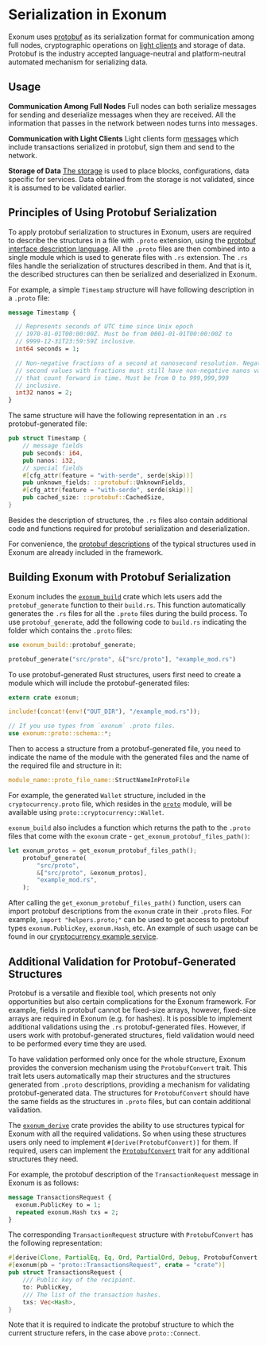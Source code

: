 # Serialization in Exonum

<!-- cspell:ignore cap'n -->

Exonum uses [protobuf][protobuf] as its serialization format for communication
among full nodes, cryptographic operations on
[light clients](../architecture/clients.md)
and storage of data. Protobuf is the industry accepted language-neutral and
platform-neutral automated mechanism for serializing data.

## Usage

**Communication Among Full Nodes** Full nodes can both
serialize messages for sending and
deserialize messages when they are received. All the information that passes in
the network between nodes turns into messages.

**Communication with Light Clients** Light clients form
[messages](transactions.md) which include
transactions serialized in protobuf, sign them and send to the network.

**Storage of Data** [The storage](../architecture/storage.md) is used to place
blocks, configurations, data specific for services. Data obtained from the
storage is not validated, since it is assumed to be validated earlier.

## Principles of Using Protobuf Serialization

To apply protobuf serialization to structures in Exonum, users are required to
describe the structures in a file with `.proto` extension, using the
[protobuf interface description language][language].  All the `.proto` files
are then combined into a single module which is used to generate files with
`.rs` extension. The `.rs` files handle the serialization of structures
described in them. And that is it, the described structures can then be
serialized and deserialized in Exonum.  

For example, a simple `Timestamp` structure will have following description
in a `.proto` file:

```protobuf
message Timestamp {

  // Represents seconds of UTC time since Unix epoch
  // 1970-01-01T00:00:00Z. Must be from 0001-01-01T00:00:00Z to
  // 9999-12-31T23:59:59Z inclusive.
  int64 seconds = 1;

  // Non-negative fractions of a second at nanosecond resolution. Negative
  // second values with fractions must still have non-negative nanos values
  // that count forward in time. Must be from 0 to 999,999,999
  // inclusive.
  int32 nanos = 2;
}
```

The same structure will have the following representation in an `.rs`
protobuf-generated file:

```rust
pub struct Timestamp {
    // message fields
    pub seconds: i64,
    pub nanos: i32,
    // special fields
    #[cfg_attr(feature = "with-serde", serde(skip))]
    pub unknown_fields: ::protobuf::UnknownFields,
    #[cfg_attr(feature = "with-serde", serde(skip))]
    pub cached_size: ::protobuf::CachedSize,
}
```

Besides the description of structures, the `.rs` files also contain additional
code and functions required for protobuf serialization and deserialization.

For convenience, the [protobuf descriptions][proto-files] of the typical
structures used in Exonum are already included in the framework.

## Building Exonum with Protobuf Serialization

Exonum includes the
[`exonum_build`](https://github.com/exonum/exonum/tree/master/exonum_build)
crate which lets users add the `protobuf_generate` function to their
`build.rs`. This function automatically generates the `.rs` files for all the
`.proto` files during the build process. To use `protobuf_generate`, add the
following code to `build.rs` indicating the folder which contains the `.proto`
files:

```rust
use exonum_build::protobuf_generate;

protobuf_generate("src/proto", &["src/proto"], "example_mod.rs")
```

To use protobuf-generated Rust structures, users first need to create a module
which will include the protobuf-generated files:

```rust
extern crate exonum;

include!(concat!(env!("OUT_DIR"), "/example_mod.rs"));

// If you use types from `exonum` .proto files.
use exonum::proto::schema::*;
```

Then to access a structure from a protobuf-generated file, you need to indicate
the name of the module with the generated files and the name of the required
file and structure in it:

```rust
module_name::proto_file_name::StructNameInProtoFile
```

For example, the generated `Wallet` structure, included in the
`cryptocurrency.proto` file, which resides in the [`proto`][module] module,
will be available using `proto::cryptocurrency::Wallet`.

`exonum_build` also includes a function which returns the path to the `.proto`
files that come with the `exonum` crate - `get_exonum_protobuf_files_path()`:

```rust
let exonum_protos = get_exonum_protobuf_files_path();
    protobuf_generate(
        "src/proto",
        &["src/proto", &exonum_protos],
        "example_mod.rs",
    );
```

After calling the `get_exonum_protobuf_files_path()` function, users can
import protobuf descriptions from the `exonum` crate in their `.proto` files.
For example, `import "helpers.proto;"` can be used to get access to protobuf
types `exonum.PublicKey`, `exonum.Hash`, etc. An example of such usage can be
found in our [cryptocurrency example service][cryptocurrency].

## Additional Validation for Protobuf-Generated Structures

Protobuf is a versatile and flexible tool, which presents not only
opportunities but also certain complications for the Exonum framework. For
example, fields in protobuf cannot be fixed-size arrays, however, fixed-size
arrays are required in Exonum (e.g. for hashes). It is possible to implement
additional validations using the `.rs` protobuf-generated files. However, if
users work with protobuf-generated structures, field validation would need to
be performed every time they are used.

To have validation performed only once for the whole structure, Exonum
provides the conversion mechanism using the `ProtobufConvert` trait. This trait
lets users automatically map
their structures and the structures generated from `.proto` descriptions,
providing a mechanism for validating protobuf-generated data. The structures
for `ProtobufConvert` should have the same fields as the structures in
`.proto` files, but can contain additional validation.

The
[`exonum_derive`](https://github.com/exonum/exonum/tree/master/exonum_derive)
crate provides the ability to use structures typical for Exonum with all
the required validations. So when using these structures users only need to
implement `#[derive(ProtobufConvert)]` for them. If required, users can
implement the [`ProtobufConvert`][convert] trait for any additional structures
they need.

For example, the protobuf description of the `TransactionRequest` message in
Exonum is as follows:

```protobuf
message TransactionsRequest {
  exonum.PublicKey to = 1;
  repeated exonum.Hash txs = 2;
}
```

The corresponding `TransactionRequest` structure with `ProtobufConvert` has
the following representation:

```rust
#[derive(Clone, PartialEq, Eq, Ord, PartialOrd, Debug, ProtobufConvert)]
#[exonum(pb = "proto::TransactionsRequest", crate = "crate")]
pub struct TransactionsRequest {
    /// Public key of the recipient.
    to: PublicKey,
    /// The list of the transaction hashes.
    txs: Vec<Hash>,
}
```

Note that it is required to indicate the protobuf structure to which the
current structure refers, in the case above `proto::Connect`.

[protobuf]: https://developers.google.com/protocol-buffers/docs/overview
[proto-files]: https://github.com/exonum/exonum/tree/master/exonum/src/proto/schema/exonum
[language]: https://developers.google.com/protocol-buffers/docs/reference/proto3-spec
[cryptocurrency]: https://github.com/exonum/exonum/blob/master/examples/cryptocurrency/src/proto/cryptocurrency.proto
[convert]: https://github.com/exonum/exonum/blob/master/exonum/src/proto/mod.rs
[module]:https://github.com/exonum/exonum/tree/master/examples/cryptocurrency/src/proto
